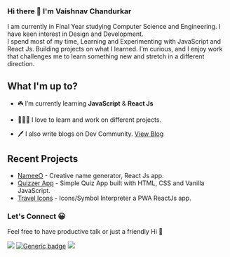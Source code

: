 ### Hi there 👋 I'm Vaishnav Chandurkar

I am currently in Final Year studying Computer Science and Engineering. I have keen interest in Design and Development.  
I spend most of my time, Learning and Experimenting with JavaScript and React Js. Building projects on what I learned. I’m curious, and I enjoy work that challenges me to learn something new and stretch in a different direction.

## What I'm up to? 


- ☘️ I’m currently learning <b>JavaScript</b> & <b>React Js </b>

- 👨🏻‍🔧 I love to learn and work on different projects.

- 🖊️ I also write blogs on Dev Community. [View Blog](https://dev.to/vaishnavme)

## Recent Projects
- [NameeO](https://nameeo.netlify.app) - Creative name generator, React Js app.
- [Quizzer App](https://quizzerme.netlify.app) - Simple Quiz App built with HTML, CSS and Vanilla JavaScript.
- [Travel Icons](https://travelicons.netlify.app/) - Icons/Symbol Interpreter a PWA ReactJs app.


### Let's Connect 😀

Feel free to have productive talk or just a friendly Hi 👋

[<img src="https://img.shields.io/badge/linkedin%20-%230077B5.svg?&style=for-the-badge&logo=linkedin&logoColor=white"/>](https://www.linkedin.com/in/vaishnav-chandurkar/)
[![Generic badge](https://img.shields.io/badge/DEV-black.svg?style=for-the-badge)](https://dev.to/vaishnavme)
[<img src="https://img.shields.io/badge/Twitter%20-%231DA1F2.svg?&style=for-the-badge&logo=Twitter&logoColor=white"/>](https://twitter.com/vaishnav21_?s=09)



